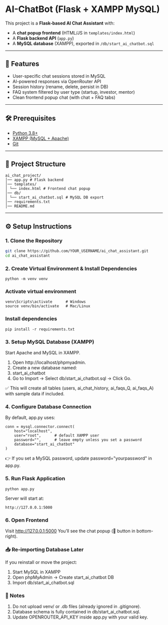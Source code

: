 # AI-ChatBot (Flask + XAMPP MySQL)

This project is a **Flask-based AI Chat Assistant** with:
- A **chat popup frontend** (HTML/JS in `templates/index.html`)
- A **Flask backend API** (`app.py`)
- A **MySQL database** (XAMPP), exported in `/db/start_ai_chatbot.sql`

---

## 🚀 Features
- User-specific chat sessions stored in MySQL
- AI-powered responses via OpenRouter API
- Session history (rename, delete, persist in DB)
- FAQ system filtered by user type (startup, investor, mentor)
- Clean frontend popup chat (with chat + FAQ tabs)

---

## 🛠️ Prerequisites
- [Python 3.8+](https://www.python.org/downloads/)
- [XAMPP (MySQL + Apache)](https://www.apachefriends.org/download.html)
- [Git](https://git-scm.com/downloads)

---

## 📂 Project Structure

```
ai_chat_project/
│── app.py # Flask backend
│── templates/
│ └── index.html # Frontend chat popup
│── db/
│ └── start_ai_chatbot.sql # MySQL DB export
│── requirements.txt
│── README.md
```

---

## ⚙️ Setup Instructions

### 1. Clone the Repository
```bash
git clone https://github.com/YOUR_USERNAME/ai_chat_assistant.git
cd ai_chat_assistant
```

### 2. Create Virtual Environment & Install Dependencies
```
python -m venv venv
```
### Activate virtual environment
```
venv\Scripts\activate      # Windows
source venv/bin/activate   # Mac/Linux
```

### Install dependencies
```
pip install -r requirements.txt
```

### 3. Setup MySQL Database (XAMPP)

Start Apache and MySQL in XAMPP.

1. Open http://localhost/phpmyadmin.
2. Create a new database named:
3. start_ai_chatbot
4. Go to Import → Select db/start_ai_chatbot.sql → Click Go.

✅ This will create all tables (users, ai_chat_history, ai_faqs_Q, ai_faqs_A) with sample data if included.

### 4. Configure Database Connection

By default, app.py uses:
```
conn = mysql.connector.connect(
    host="localhost",
    user="root",      # default XAMPP user
    password="",      # leave empty unless you set a password
    database="start_ai_chatbot"
)
```
👉 If you set a MySQL password, update password="yourpassword" in app.py.

### 5. Run Flask Application
```
python app.py
```
Server will start at:
```
http://127.0.0.1:5000
```
### 6. Open Frontend
Visit http://127.0.0.1:5000
You’ll see the chat popup (💬 button in bottom-right).

### 📥 Re-importing Database Later
If you reinstall or move the project:
1. Start MySQL in XAMPP
2. Open phpMyAdmin → Create start_ai_chatbot DB
3. Import db/start_ai_chatbot.sql

### 📝 Notes

1. Do not upload venv/ or .db files (already ignored in .gitignore).
2. Database schema is fully contained in db/start_ai_chatbot.sql.
3. Update OPENROUTER_API_KEY inside app.py with your valid key.
